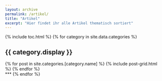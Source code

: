 ```yaml
---
layout: archive
permalink: /artikel/
title: "Artikel"
excerpt: "Hier findet ihr alle Artikel thematisch sortiert"
---
```

{% include toc.html %}
{% for category in site.data.categories %}
## {{ category.display }}
<div class="tiles">
	{% for post in site.categories.[category.name] %}
  		{% include post-grid.html %}
	{% endfor %}
</div><!-- /.tiles -->
***
{% endfor %}